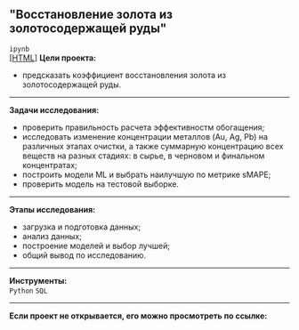 ## "Восстановление золота из золотосодержащей руды"
`ipynb`  
[[HTML](https://github.com/mike2023-ml)]
**Цели проекта:**
- предсказать коэффициент восстановления золота из золотосодержащей руды.

***

**Задачи исследования:**  
- проверить правильность расчета эффективностм обогащения;
- исследовать изменение концентрации металлов (Au, Ag, Pb) на различных этапах очистки, а также суммарную концентрацию всех веществ на разных стадиях: в сырье, в черновом и финальном концентратах;
- построить модели ML и выбрать наилучшую по метрике sMAPE;
- проверить модель на тестовой выборке.
    
***
    
**Этапы исследования:** 
- загрузка и подготовка данных;
- анализ данных;
- построение моделей и выбор лучшей;
- общий вывод по исследованию.
    
***
    
**Инструменты:**  
`Python` `SQL`

***

**Если проект не открывается, его можно просмотреть по ссылке:**  
    
</div>
